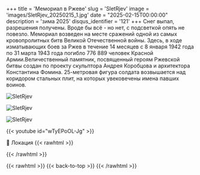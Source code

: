 +++
title = 'Мемориал в Ржеве'
slug = 'SletRjev'
image = 'images/SletRjev_20250215_1.jpg'
date = "2025-02-15T00:00:00"
description = 'зима 2025'
disqus_identifier = '121'
+++
Снег выпал, разрешения получены. Вроде бы всё - но нет, с подсветкой опять не повезло.
Мемориал возведен на месте сражений одной из самых кровопролитных битв Великой Отечественной войны. Здесь, в ходе изматывающих боев за Ржев в течение 14 месяцев с 8 января 1942 года по 31 марта 1943 года погибло 776 889 человек Красной Армии.Величественный памятник, посвященный героям Ржевской битвы создан по проекту скульптора Андрея Коробцова и архитектора Константина Фомина. 25-метровая фигура солдата возвышается над коридором стальных плит, на которых увековечены имена павших воинов.

![SletRjev](/images/SletRjev_20250215_2.jpg)

![SletRjev](/images/SletRjev_20250215_3.jpg)

![SletRjev](/images/SletRjev_20250215_4.jpg)

{{< youtube id="wTyEPoOL-Jg" >}}

📍 Локация
{{< rawhtml >}}
<div class="yandex-map-container">
<script type="text/javascript" charset="utf-8" async src="https://api-maps.yandex.ru/services/constructor/1.0/js/?um=constructor%3A3aba63b3a3ffe8f92b439dc1de4508b6bdec1f3db45d77af88366a0420a998d5&amp;width=800&amp;height=400&amp;lang=ru_RU&amp;scroll=true"></script>
</div>
{{< /rawhtml >}}

{{< rawhtml >}}
{{< back-to-top >}}
{{< /rawhtml >}}
